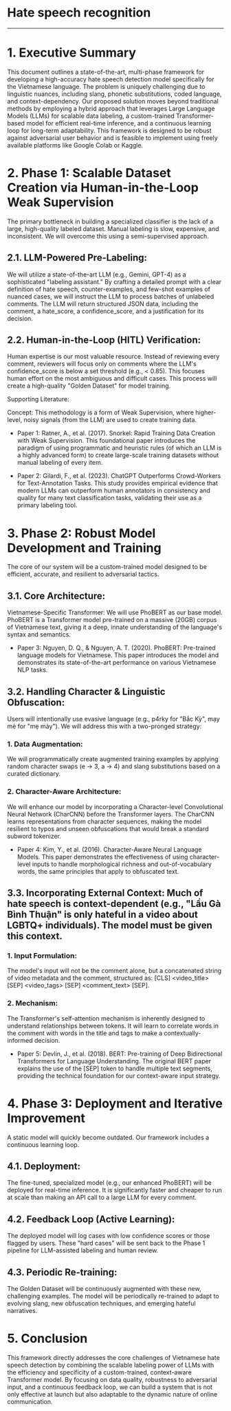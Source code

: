 # Hate speech recognition
---

# 1. Executive Summary

This document outlines a state-of-the-art, multi-phase framework for developing a high-accuracy hate speech detection model specifically for the Vietnamese language. The problem is uniquely challenging due to linguistic nuances, including slang, phonetic substitutions, coded language, and context-dependency. Our proposed solution moves beyond traditional methods by employing a hybrid approach that leverages Large Language Models (LLMs) for scalable data labeling, a custom-trained Transformer-based model for efficient real-time inference, and a continuous learning loop for long-term adaptability. This framework is designed to be robust against adversarial user behavior and is feasible to implement using freely available platforms like Google Colab or Kaggle.

# 2. Phase 1: Scalable Dataset Creation via Human-in-the-Loop Weak Supervision

The primary bottleneck in building a specialized classifier is the lack of a large, high-quality labeled dataset. Manual labeling is slow, expensive, and inconsistent. We will overcome this using a semi-supervised approach.

## 2.1. LLM-Powered Pre-Labeling:

We will utilize a state-of-the-art LLM (e.g., Gemini, GPT-4) as a sophisticated "labeling assistant." By crafting a detailed prompt with a clear definition of hate speech, counter-examples, and few-shot examples of nuanced cases, we will instruct the LLM to process batches of unlabeled comments. The LLM will return structured JSON data, including the comment, a hate_score, a confidence_score, and a justification for its decision.

## 2.2. Human-in-the-Loop (HITL) Verification:

Human expertise is our most valuable resource. Instead of reviewing every comment, reviewers will focus only on comments where the LLM's confidence_score is below a set threshold (e.g., < 0.85). This focuses human effort on the most ambiguous and difficult cases. This process will create a high-quality "Golden Dataset" for model training.

Supporting Literature:


Concept: This methodology is a form of Weak Supervision, where higher-level, noisy signals (from the LLM) are used to create training data.

- Paper 1: Ratner, A., et al. (2017). Snorkel: Rapid Training Data Creation with Weak Supervision. This foundational paper introduces the paradigm of using programmatic and heuristic rules (of which an LLM is a highly advanced form) to create large-scale training datasets without manual labeling of every item.


- Paper 2: Gilardi, F., et al. (2023). ChatGPT Outperforms Crowd-Workers for Text-Annotation Tasks. This study provides empirical evidence that modern LLMs can outperform human annotators in consistency and quality for many text classification tasks, validating their use as a primary labeling tool.


# 3. Phase 2: Robust Model Development and Training

The core of our system will be a custom-trained model designed to be efficient, accurate, and resilient to adversarial tactics.

## 3.1. Core Architecture:

Vietnamese-Specific Transformer: We will use PhoBERT as our base model. PhoBERT is a Transformer model pre-trained on a massive (20GB) corpus of Vietnamese text, giving it a deep, innate understanding of the language's syntax and semantics.

- Paper 3: Nguyen, D. Q., & Nguyen, A. T. (2020). PhoBERT: Pre-trained language models for Vietnamese. This paper introduces the model and demonstrates its state-of-the-art performance on various Vietnamese NLP tasks.

## 3.2. Handling Character & Linguistic Obfuscation:

Users will intentionally use evasive language (e.g., p4rky for "Bắc Kỳ", mạy mè for "mẹ mày"). We will address this with a two-pronged strategy:

### 1. Data Augmentation:

We will programmatically create augmented training examples by applying random character swaps (e -> 3, a -> 4) and slang substitutions based on a curated dictionary.

### 2. Character-Aware Architecture:

We will enhance our model by incorporating a Character-level Convolutional Neural Network (CharCNN) before the Transformer layers. The CharCNN learns representations from character sequences, making the model resilient to typos and unseen obfuscations that would break a standard subword tokenizer.

- Paper 4: Kim, Y., et al. (2016). Character-Aware Neural Language Models. This paper demonstrates the effectiveness of using character-level inputs to handle morphological richness and out-of-vocabulary words, the same principles that apply to obfuscated text.

## 3.3. Incorporating External Context: Much of hate speech is context-dependent (e.g., "Lẩu Gà Bình Thuận" is only hateful in a video about LGBTQ+ individuals). The model must be given this context.

### 1. Input Formulation:

The model's input will not be the comment alone, but a concatenated string of video metadata and the comment, structured as: [CLS] <video_title> [SEP] <video_tags> [SEP] <comment_text> [SEP].

### 2. Mechanism:

The Transformer's self-attention mechanism is inherently designed to understand relationships between tokens. It will learn to correlate words in the comment with words in the title and tags to make a contextually-informed decision.

* Paper 5: Devlin, J., et al. (2018). BERT: Pre-training of Deep Bidirectional Transformers for Language Understanding. The original BERT paper explains the use of the [SEP] token to handle multiple text segments, providing the technical foundation for our context-aware input strategy.

# 4. Phase 3: Deployment and Iterative Improvement

A static model will quickly become outdated. Our framework includes a continuous learning loop.

## 4.1. Deployment:

The fine-tuned, specialized model (e.g., our enhanced PhoBERT) will be deployed for real-time inference. It is significantly faster and cheaper to run at scale than making an API call to a large LLM for every comment.

## 4.2. Feedback Loop (Active Learning):

The deployed model will log cases with low confidence scores or those flagged by users. These "hard cases" will be sent back to the Phase 1 pipeline for LLM-assisted labeling and human review.

## 4.3. Periodic Re-training:

The Golden Dataset will be continuously augmented with these new, challenging examples. The model will be periodically re-trained to adapt to evolving slang, new obfuscation techniques, and emerging hateful narratives.

# 5. Conclusion

This framework directly addresses the core challenges of Vietnamese hate speech detection by combining the scalable labeling power of LLMs with the efficiency and specificity of a custom-trained, context-aware Transformer model. By focusing on data quality, robustness to adversarial input, and a continuous feedback loop, we can build a system that is not only effective at launch but also adaptable to the dynamic nature of online communication.

